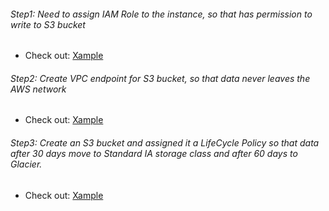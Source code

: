 ###### Step1: Need to assign IAM Role to the instance, so that has permission to write to S3 bucket

* Check out: [Xample]()

###### Step2: Create VPC endpoint for S3 bucket, so that data never leaves the AWS network

* Check out: [Xample]()

###### Step3: Create an S3 bucket and assigned it a LifeCycle Policy so that data after 30 days move to Standard IA storage class and after 60 days to Glacier.

* Check out: [Xample]()

###### 